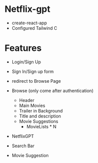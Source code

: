 # Netflix-gpt
 - create-react-app
 - Configured Tailwind C 

 # Features
 - Login/Sign Up
  - Sign In/Sign up form
  - redirect to Browse Page
 - Browse (only come after authentication)
   - Header
   - Main Movies
    - Trailer in Background
    - Title and description
    - Movie Suggestions
      - MovieLists * N

- NetflixGPT
 - Search Bar
 - Movie Suggestion      
